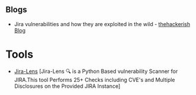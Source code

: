 
## Blogs
- Jira vulnerabilities and how they are exploited in the wild - [thehackerish Blog](https://thehackerish.com/jira-vulnerabilities-and-how-they-are-exploited-in-the-wild/)


# Tools
- [Jira-Lens](https://github.com/MayankPandey01/Jira-Lens) [Jira-Lens 🔍 is a Python Based vulnerability Scanner for JIRA.This tool Performs 25+ Checks including CVE's and Multiple Disclosures on the Provided JIRA Instance]




